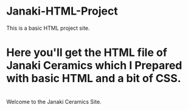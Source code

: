 # Janaki-HTML-Project<br>
This is a basic HTML project site.<br>
# Here you'll get the HTML file of Janaki Ceramics which I Prepared with basic HTML and a bit of CSS.
<br>
Welcome to the Janaki Ceramics Site.
